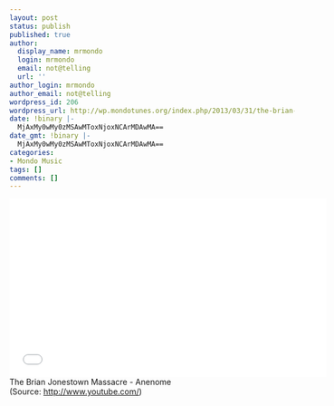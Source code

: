 ```yaml
---
layout: post
status: publish
published: true
author:
  display_name: mrmondo
  login: mrmondo
  email: not@telling
  url: ''
author_login: mrmondo
author_email: not@telling
wordpress_id: 206
wordpress_url: http://wp.mondotunes.org/index.php/2013/03/31/the-brian-jonestown-massacre-anenome/
date: !binary |-
  MjAxMy0wMy0zMSAwMToxNjoxNCArMDAwMA==
date_gmt: !binary |-
  MjAxMy0wMy0zMSAwMToxNjoxNCArMDAwMA==
categories:
- Mondo Music
tags: []
comments: []
---
```

<iframe width="560" height="315" src="//www.youtube.com/embed/uzrcHjWXHW8" frameborder="0"> </iframe>
The Brian Jonestown Massacre - Anenome
<div class="attribution">(<span>Source:</span> <a href="http://www.youtube.com/">http://www.youtube.com/</a>)</div>
